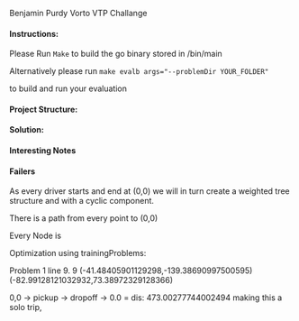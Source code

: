 Benjamin Purdy Vorto VTP Challange

#### Instructions:

Please Run ```Make``` to build the go binary stored in /bin/main 

Alternatively please run ```make evalb args="--problemDir YOUR_FOLDER"```

to build and run your evaluation  

#### Project Structure: 

#### Solution: 

#### Interesting Notes 

#### Failers 
As every driver starts and end at (0,0) we will in turn create a weighted tree structure and with a cyclic component. 


There is a path from every point to (0,0)

Every Node is 


Optimization using trainingProblems: 

Problem 1 line 9. 
9 (-41.48405901129298,-139.38690997500595) (-82.99128121032932,73.38972329128366)

0,0 -> pickup -> dropoff -> 0.0 = dis: 473.00277744002494 making this a solo trip, 